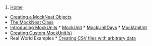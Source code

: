 1. [Home](https://github.com/nomemory/mockneat/wiki)
* [Creating a MockNeat Objects](Creating--a-MockNeat-object)
* [The MockNeat Class](MockNeat)
* [Introducing MockUnits](MockUnits)
      * [MockUnit](MockUnit)
      * [MockUnitDays](MockUnitDays)
      * [MockUnitInt](MockUnitInt)
* [Creating Custom MockUnit(s)](https://github.com/nomemory/mockneat/wiki/Custom-MockUnit(s))
* Real World Examples
      * [Creating CSV files with arbitrary data](https://github.com/nomemory/mockneat/wiki/Creating-CSV-files-with-arbitrary-data)